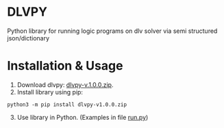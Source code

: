 # DLVPY
Python library for running logic programs on dlv solver via semi structured json/dictionary

# Installation & Usage
1. Download dlvpy: [dlvpy-v.1.0.0.zip](https://github.com/andreachiera/dlvpy/archive/refs/tags/dlvpy-v1.0.0.zip).
2. Install library using pip:
```
python3 -m pip install dlvpy-v1.0.0.zip
```
3. Use library in Python. (Examples in file [run.py](https://github.com/andreachiera/dlvpy/blob/main/example/run.py))
